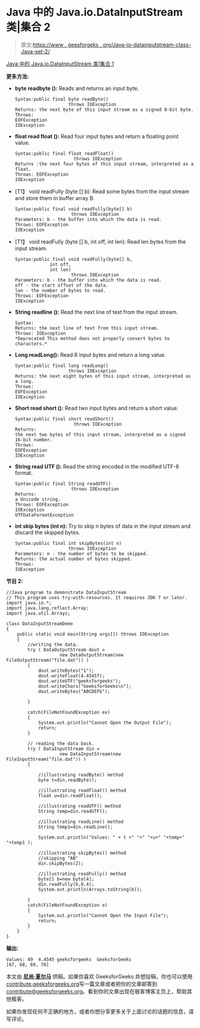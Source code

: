 # Java 中的 Java.io.DataInputStream 类|集合 2

> 原文:[https://www . geesforgeks . org/Java-io-datainputstream-class-Java-set-2/](https://www.geeksforgeeks.org/java-io-datainputstream-class-java-set-2/)

[Java 中的 Java.io.DataInputStream 类|集合 1](https://www.geeksforgeeks.org/java-io-datainputstream-class-java-set-1/)

**更多方法:**

*   **byte readbyte ():** Reads and returns an input byte.

    ```
    Syntax:public final byte readByte()
                        throws IOException
    Returns: the next byte of this input stream as a signed 8-bit byte.
    Throws:
    EOFException
    IOException 

    ```

*   **float read float ():** Read four input bytes and return a floating point value.

    ```
    Syntax:public final float readFloat()
                          throws IOException
    Returns :the next four bytes of this input stream, interpreted as a float.
    Throws: EOFException 
    IOException
    ```

*   [T1】 void readFully (byte [] b): Read some bytes from the input stream and store them in buffer array B.

    ```
    Syntax:public final void readFully(byte[] b)
                         throws IOException
    Parameters: b - the buffer into which the data is read.
    Throws: EOFException
    IOException
    ```

*   [T1】 void readFully (byte [] b, int off, int len): Read len bytes from the input stream.

    ```
    Syntax:public final void readFully(byte[] b,
                 int off,
                 int len)
                         throws IOException
    Parameters: b - the buffer into which the data is read.
    off - the start offset of the data.
    len - the number of bytes to read.
    Throws: EOFException 
    IOException
    ```

*   **String readline ():** Read the next line of text from the input stream.

    ```
    Syntax:
    Returns: the next line of text from this input stream.
    Throws: IOException
    *Deprecated This method does not properly convert bytes to characters.*

    ```

*   **Long readLong():** Read 8 input bytes and return a long value.

    ```
    Syntax:public final long readLong()
                        throws IOException
    Returns: the next eight bytes of this input stream, interpreted as a long.
    Throws:
    EOFException
    IOException
    ```

*   **Short read short ():** Read two input bytes and return a short value.

    ```
    Syntax:public final short readShort()
                          throws IOException
    Returns:
    the next two bytes of this input stream, interpreted as a signed 16-bit number.
    Throws:
    EOFException
    IOException
    ```

*   **String read UTF ():** Read the string encoded in the modified UTF-8 format.

    ```
    Syntax:public final String readUTF()
                         throws IOException
    Returns:
    a Unicode string.
    Throws: EOFException 
    IOException
    UTFDataFormatException 

    ```

*   **int skip bytes (int n):** Try to skip n bytes of data in the input stream and discard the skipped bytes.

    ```
    Syntax:public final int skipBytes(int n)
                        throws IOException
    Parameters: n - the number of bytes to be skipped.
    Returns: the actual number of bytes skipped.
    Throws:
    IOException
    ```

**节目 2:**

```
//Java program to demonstrate DataInputStream
// This program uses try-with-resources. It requires JDK 7 or later.
import java.io.*;
import java.lang.reflect.Array;
import java.util.Arrays;

class DataInputStreamDemo
{
    public static void main(String args[]) throws IOException
    {
        //writing the data.
        try ( DataOutputStream dout =
                    new DataOutputStream(new FileOutputStream("file.dat")) )
        {
            dout.writeBytes("1");
            dout.writeFloat(4.4545f);
            dout.writeUTF("geeksforgeeks");
            dout.writeChars("GeeksforGeeks\n");
            dout.writeBytes("ABCDEFG");

        }

        catch(FileNotFoundException ex)
        {
            System.out.println("Cannot Open the Output File");
            return;
        }

        // reading the data back.
        try ( DataInputStream din =
                    new DataInputStream(new FileInputStream("file.dat")) )
        {

            //illustrating readByte() method
            byte t=din.readByte();

            //illustrating readFloat() method
            float u=din.readFloat();

            //illustrating readUTF() method
            String temp=din.readUTF();

            //illustrating readLine() method
            String temp1=din.readLine();

            System.out.println("Values: " + t +" "+" "+u+" "+temp+" "+temp1 );

            //illustrating skipBytes() method
            //skipping "AB"
            din.skipBytes(2);

            //illustrating readFully() method
            byte[] b=new byte[4];
            din.readFully(b,0,4);
            System.out.println(Arrays.toString(b));

        }
        catch(FileNotFoundException e)
        {
            System.out.println("Cannot Open the Input File");
            return;
        }
    }
}
```

**输出:**

```
Values: 49  4.4545 geeksforgeeks  GeeksforGeeks 
[67, 68, 69, 70]
```

本文由 **[尼尚·夏尔马](https://www.facebook.com/ChippingEye2766)** 供稿。如果你喜欢 GeeksforGeeks 并想投稿，你也可以使用[contribute.geeksforgeeks.org](http://www.contribute.geeksforgeeks.org)写一篇文章或者把你的文章邮寄到 contribute@geeksforgeeks.org。看到你的文章出现在极客博客主页上，帮助其他极客。

如果你发现任何不正确的地方，或者你想分享更多关于上面讨论的话题的信息，请写评论。